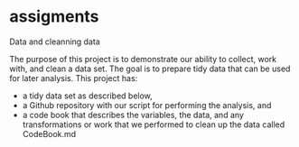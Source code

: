 assigments
==========

Data and cleanning data

The purpose of this project is to demonstrate our ability to collect, work with, and clean a data set. The goal is to prepare tidy data that can be used for later analysis. This project has:

* a tidy data set as described below, 
* a Github repository with our script for performing the analysis, and 
* a code book that describes the variables, the data, and any transformations or work that we performed to clean up the data called CodeBook.md

